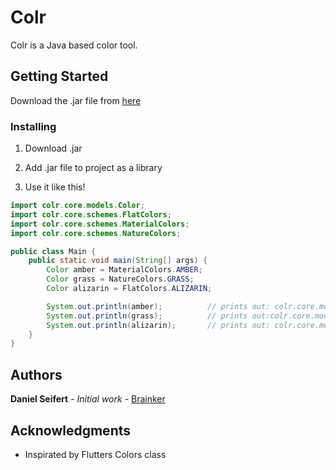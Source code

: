 # Colr

Colr is a Java based color tool.

## Getting Started

Download the .jar file from [here](https://github.com/Brainker/colr/raw/master/artifacts/colr.jar)

### Installing

01. Download .jar

02. Add .jar file to project as a library

03. Use it like this!

```java
import colr.core.models.Color;
import colr.core.schemes.FlatColors;
import colr.core.schemes.MaterialColors;
import colr.core.schemes.NatureColors;

public class Main {
    public static void main(String[] args) {
        Color amber = MaterialColors.AMBER;
        Color grass = NatureColors.GRASS;
        Color alizarin = FlatColors.ALIZARIN;

        System.out.println(amber);          // prints out: colr.core.models.Color[rgba(255, 193, 7, 0)]
        System.out.println(grass);          // prints out:colr.core.models.Color[rgba(72, 107, 0, 0)]
        System.out.println(alizarin);       // prints out: colr.core.models.Color[rgba(231, 76, 60, 0)]
    }
}
```

## Authors

**Daniel Seifert** - *Initial work* - [Brainker](https://github.com/Brainker)

## Acknowledgments

* Inspirated by Flutters Colors class
